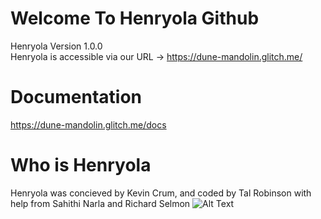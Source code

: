 # Welcome To Henryola Github
Henryola Version 1.0.0  
Henryola is accessible via our URL -> https://dune-mandolin.glitch.me/

# Documentation 
https://dune-mandolin.glitch.me/docs

# Who is Henryola
Henryola was concieved by Kevin Crum, and coded by Tal Robinson with help from Sahithi Narla and Richard Selmon
![Alt Text](https://78.media.tumblr.com/278e8ccbb093da8693487bc8421f4d89/tumblr_nho6biz87b1u1nuzeo1_500.gif)
